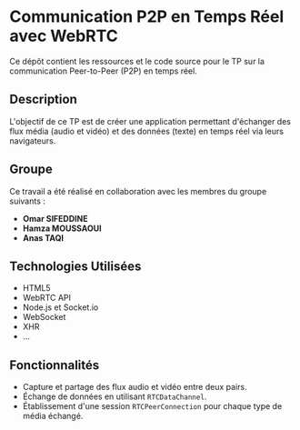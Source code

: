 # Communication P2P en Temps Réel avec WebRTC

Ce dépôt contient les ressources et le code source pour le TP sur la communication Peer-to-Peer (P2P) en temps réel.

## Description

L'objectif de ce TP est de créer une application permettant d'échanger des flux média (audio et vidéo) et des données (texte) en temps réel via leurs navigateurs.

## Groupe

Ce travail a été réalisé en collaboration avec les membres du groupe suivants :

- **Omar SIFEDDINE**
- **Hamza MOUSSAOUI**
- **Anas TAQI**

## Technologies Utilisées

- HTML5
- WebRTC API
- Node.js et Socket.io
- WebSocket
- XHR
- ...

## Fonctionnalités

- Capture et partage des flux audio et vidéo entre deux pairs.
- Échange de données en utilisant `RTCDataChannel`.
- Établissement d'une session `RTCPeerConnection` pour chaque type de média échangé.
